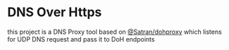 # DNS Over Https
this project is a DNS Proxy tool based on [@Satran/dohproxy](https://github.com/satran/dohproxy) which listens for UDP DNS request and pass it to DoH endpoints 
